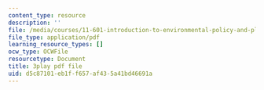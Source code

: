 ```yaml
---
content_type: resource
description: ''
file: /media/courses/11-601-introduction-to-environmental-policy-and-planning-fall-2016/d5c87101eb1ff657af435a41bd46691a_alnDYYwAs74.pdf
file_type: application/pdf
learning_resource_types: []
ocw_type: OCWFile
resourcetype: Document
title: 3play pdf file
uid: d5c87101-eb1f-f657-af43-5a41bd46691a
---
```

